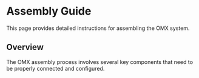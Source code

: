 # Assembly Guide

This page provides detailed instructions for assembling the OMX system.

## Overview

The OMX assembly process involves several key components that need to be properly connected and configured.
